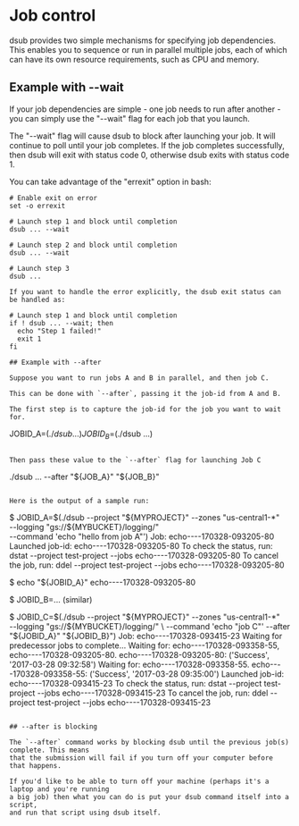 # Job control

dsub provides two simple mechanisms for specifying job dependencies. This
enables you to sequence or run in parallel multiple jobs, each of which can have
its own resource requirements, such as CPU and memory.

## Example with --wait

If your job dependencies are simple - one job needs to run after another - you
can simply use the "--wait" flag for each job that you launch.

The "--wait" flag will cause dsub to block after launching your job. It will
continue to poll until your job completes. If the job completes successfully,
then dsub will exit with status code 0, otherwise dsub exits with status code 1.

You can take advantage of the "errexit" option in bash:

```
# Enable exit on error
set -o errexit

# Launch step 1 and block until completion
dsub ... --wait

# Launch step 2 and block until completion
dsub ... --wait

# Launch step 3
dsub ...

If you want to handle the error explicitly, the dsub exit status can be handled as:

# Launch step 1 and block until completion
if ! dsub ... --wait; then
  echo "Step 1 failed!"
  exit 1
fi

## Example with --after

Suppose you want to run jobs A and B in parallel, and then job C.

This can be done with `--after`, passing it the job-id from A and B.

The first step is to capture the job-id for the job you want to wait for.

```
JOBID_A=$(./dsub ...)
JOBID_B=$(./dsub ...)
```

Then pass these value to the `--after` flag for launching Job C

```
./dsub ... --after "${JOB_A}" "${JOB_B}"
```

Here is the output of a sample run:

```
$ JOBID_A=$(./dsub --project "${MYPROJECT}" --zones "us-central1-*" \
--logging "gs://${MYBUCKET}/logging/"   \
--command 'echo "hello from job A"')
Job: echo--<userid>--170328-093205-80
Launched job-id: echo--<userid>--170328-093205-80
To check the status, run:
  dstat --project test-project --jobs echo--<userid>--170328-093205-80
To cancel the job, run:
  ddel --project test-project --jobs echo--<userid>--170328-093205-80

$ echo "${JOBID_A}"
echo--<userid>--170328-093205-80

$ JOBID_B=... (similar)

$ JOBID_C=$(./dsub --project "${MYPROJECT}" --zones "us-central1-*" \
--logging "gs://${MYBUCKET}/logging/"   \
--command 'echo "job C"' --after "${JOBID_A}" "${JOBID_B}")
Job: echo--<userid>--170328-093415-23
Waiting for predecessor jobs to complete...
Waiting for: echo--<userid>--170328-093358-55, echo--<userid>--170328-093205-80.
  echo--<userid>--170328-093205-80: ('Success', '2017-03-28 09:32:58')
Waiting for: echo--<userid>--170328-093358-55.
  echo--<userid>--170328-093358-55: ('Success', '2017-03-28 09:35:00')
Launched job-id: echo--<userid>--170328-093415-23
To check the status, run:
  dstat --project test-project --jobs echo--<userid>--170328-093415-23
To cancel the job, run:
  ddel --project test-project --jobs echo--<userid>--170328-093415-23
```

## --after is blocking

The `--after` command works by blocking dsub until the previous job(s) complete. This means
that the submission will fail if you turn off your computer before that happens.

If you'd like to be able to turn off your machine (perhaps it's a laptop and you're running
a big job) then what you can do is put your dsub command itself into a script,
and run that script using dsub itself.

